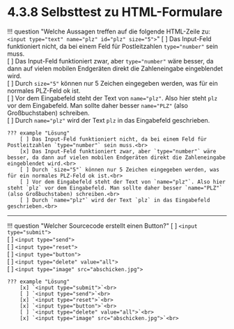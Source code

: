 # 4.3.8 Selbsttest zu HTML-Formulare

!!! question "Welche Aussagen treffen auf die folgende HTML-Zeile zu: `<input type="text" name="plz" id="plz" size="5">`"
    [ ] Das Input-Feld funktioniert nicht, da bei einem Feld für Postleitzahlen `type="number"` sein muss.<br>
    [ ] Das Input-Feld funktioniert zwar, aber `type="number"` wäre besser, da dann auf vielen mobilen Endgeräten direkt die Zahleneingabe eingeblendet wird.<br>
    [ ] Durch `size="5"` können nur 5 Zeichen eingegeben werden, was für ein normales PLZ-Feld ok ist.<br>
    [ ] Vor dem Eingabefeld steht der Text von `name="plz"`. Also hier steht `plz` vor dem Eingabefeld. Man sollte daher besser `name="PLZ"` (also Großbuchstaben) schreiben.<br>
    [ ] Durch `name="plz"` wird der Text `plz` in das Eingabefeld geschrieben.<br>

    ??? example "Lösung"
        [ ] Das Input-Feld funktioniert nicht, da bei einem Feld für Postleitzahlen `type="number"` sein muss.<br>
        [x] Das Input-Feld funktioniert zwar, aber `type="number"` wäre besser, da dann auf vielen mobilen Endgeräten direkt die Zahleneingabe eingeblendet wird.<br>
        [ ] Durch `size="5"` können nur 5 Zeichen eingegeben werden, was für ein normales PLZ-Feld ok ist.<br>
        [ ] Vor dem Eingabefeld steht der Text von `name="plz"`. Also hier steht `plz` vor dem Eingabefeld. Man sollte daher besser `name="PLZ"` (also Großbuchstaben) schreiben.<br>
        [ ] Durch `name="plz"` wird der Text `plz` in das Eingabefeld geschrieben.<br>

---

!!! question "Welcher Sourcecode erstellt einen Button?"
    [ ] `<input type="submit">`<br>
    [ ] `<input type="send">`<br>
    [ ] `<input type="reset">`<br>
    [ ] `<input type="button">`<br>
    [ ] `<input type="delete" value="all">`<br>
    [ ] `<input type="image" src="abschicken.jpg">`<br>

    ??? example "Lösung"
        [x] `<input type="submit">`<br>
        [ ] `<input type="send">`<br>
        [x] `<input type="reset">`<br>
        [x] `<input type="button">`<br>
        [ ] `<input type="delete" value="all">`<br>
        [x] `<input type="image" src="abschicken.jpg">`<br>
